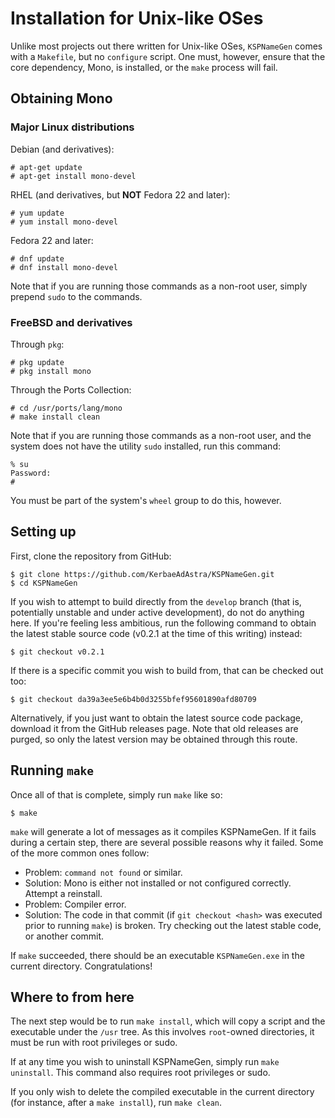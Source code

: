 # Installation for Unix-like OSes

Unlike most projects out there written for Unix-like OSes, `KSPNameGen` comes with a `Makefile`, but no `configure` script. One must, however, ensure that the core dependency, Mono, is installed, or the `make` process will fail.

## Obtaining Mono

### Major Linux distributions

Debian (and derivatives):
```
# apt-get update
# apt-get install mono-devel
```

RHEL (and derivatives, but **NOT** Fedora 22 and later):

```
# yum update
# yum install mono-devel
```

Fedora 22 and later:

```
# dnf update
# dnf install mono-devel
```

Note that if you are running those commands as a non-root user, simply prepend `sudo` to the commands.

### FreeBSD and derivatives

Through `pkg`:

```
# pkg update
# pkg install mono
```

Through the Ports Collection:

```
# cd /usr/ports/lang/mono
# make install clean
```

Note that if you are running those commands as a non-root user, and the system does not have the utility `sudo` installed, run this command:
```
% su
Password:
#
```
You must be part of the system's `wheel` group to do this, however.

## Setting up

First, clone the repository from GitHub:

```
$ git clone https://github.com/KerbaeAdAstra/KSPNameGen.git
$ cd KSPNameGen
```

If you wish to attempt to build directly from the `develop` branch (that is, potentially unstable and under active development), do not do anything here. If you're feeling less ambitious, run the following command to obtain the latest stable source code (v0.2.1 at the time of this writing) instead:

`$ git checkout v0.2.1`

If there is a specific commit you wish to build from, that can be checked out too:

`$ git checkout da39a3ee5e6b4b0d3255bfef95601890afd80709`

Alternatively, if you just want to obtain the latest source code package, download it from the GitHub releases page. Note that old releases are purged, so only the latest version may be obtained through this route.

## Running `make`

Once all of that is complete, simply run `make` like so:

`$ make`

`make` will generate a lot of messages as it compiles KSPNameGen. If it fails during a certain step, there are several possible reasons why it failed. Some of the more common ones follow:

* Problem: `command not found` or similar.
* Solution: Mono is either not installed or not configured correctly. Attempt a reinstall.
* Problem: Compiler error.
* Solution: The code in that commit (if `git checkout <hash>` was executed prior to running `make`) is broken. Try checking out the latest stable code, or another commit.

If `make` succeeded, there should be an executable `KSPNameGen.exe` in the current directory. Congratulations!

## Where to from here

The next step would be to run `make install`, which will copy a script and the executable under the `/usr` tree. As this involves `root`-owned directories, it must be run with root privileges or sudo.

If at any time you wish to uninstall KSPNameGen, simply run `make uninstall`. This command also requires root privileges or sudo.

If you only wish to delete the compiled executable in the current directory (for instance, after a `make install`), run `make clean`.